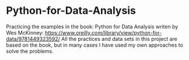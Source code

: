 # Python-for-Data-Analysis
Practicing the examples in the book: Python for Data Analysis writen by Wes McKinney: https://www.oreilly.com/library/view/python-for-data/9781449323592/
All the practices and data sets in this project are based on the book, but in many cases I have used my own approaches to solve the problems.  
